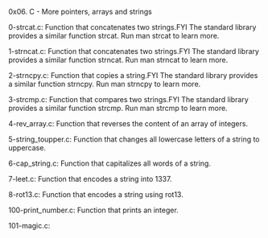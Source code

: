 0x06. C - More pointers, arrays and strings

0-strcat.c: Function that concatenates two strings.FYI The standard library provides a similar function strcat. Run man strcat to learn more.

1-strncat.c: Function that concatenates two strings.FYI The standard library provides a similar function strncat. Run man strncat to learn more.

2-strncpy.c: Function that copies a string.FYI The standard library provides a similar function strncpy. Run man strncpy to learn more.

3-strcmp.c: Function that compares two strings.FYI The standard library provides a similar function strcmp. Run man strcmp to learn more.

4-rev_array.c: Function that reverses the content of an array of integers.

5-string_toupper.c: Function that changes all lowercase letters of a string to uppercase.

6-cap_string.c: Function that capitalizes all words of a string.

7-leet.c: Function that encodes a string into 1337.

8-rot13.c: Function that encodes a string using rot13.

100-print_number.c: Function that prints an integer.

101-magic.c: 
